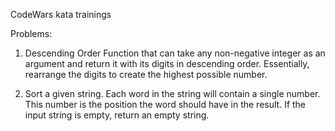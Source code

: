 CodeWars kata trainings

Problems:
1. Descending Order
Function that can take any non-negative integer as an argument and return it with its digits in descending order. Essentially, rearrange the digits to create the highest possible number.

2. Sort a given string. Each word in the string will contain a single number. This number is the position the word should have in the result. If the input string is empty, return an empty string.